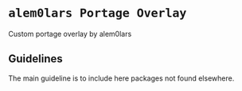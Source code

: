 # `alem0lars Portage Overlay`

Custom portage overlay by alem0lars

## Guidelines

The main guideline is to include here packages not found elsewhere.
